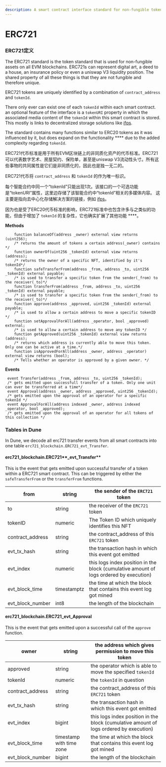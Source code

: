 ```yaml
---
description: A smart contract interface standard for non-fungible tokens.
---
```


# ERC721

### **ERC721定义**

The ERC721 standard is the token standard that is used for non-fungible assets on all EVM blockchains. ERC721s can represent digital art, a deed to a house, an insurance policy or even a uniswap V3 liquidity position. The shared property of all these things is that they are not fungible and therefore unique.

ERC721 tokens are uniquely identified by a combination of `contract_address` and `tokenId`.

There only ever can exist one of each `tokenId` within each smart contract. an optional feature of the interface is a `tokenURI` property in which the associated media content of the `tokenId` within this smart contract is stored. This mostly is links to decentralized storage solutions like [ifps](https://ipfs.io).

The standard contains many functions similar to ERC20 tokens as it was influenced by it, but does expand on the functionality \*\*\*\* due to the added complexity regarding `tokenId`.

ERC721代币标准是用于所有EVM区块链上的非同质化资产的代币标准。ERC721可以代表数字艺术、房屋契约、保险单，甚至是uniswap V3流动性头寸。所有这些事物的共同属性是它们是非同质化的，因此也是独一无二的。

ERC721代币将 `contract_address` 和 `tokenId` 的作为唯一标识。

每个智能合约中同一个“tokenId”只能出现1次。该接口的一个可选功能是“tokenURI”属性，这里边存储了该智能合约中“tokenId”相关的多媒体内容。 这主要是指向去中心化存储解决方案的链接，例如 [ifps](https://ipfs.io)。

因为也是受了ERC20代币标准的影响，ERC721标准中也包含许多与之类似的功能，但由于增加了 `tokenId` 的复杂性，它也确实扩展了其他功能 \*\*\*\*。

**Methods**

```solidity
    function balanceOf(address _owner) external view returns (uint256); 
    /* returns the amount of tokens a certain address(_owner) contains */
    function ownerOf(uint256 _tokenId) external view returns (address);
    /* returns the owner of a specific NFT, identified by it's tokenId*/
    function safeTransferFrom(address _from, address _to, uint256 _tokenId) external payable;
    /* is used to transfer a specific token from the sender(_from) to the receiver(_to)*/
    function transferFrom(address _from, address _to, uint256 _tokenId) external payable;
    /* is used to transfer a specific token from the sender(_from) to the receiver(_to)*/
    function approve(address _approved, uint256 _tokenId) external payable;
    /* is used to allow a certain address to move a specific tokenID */
    function setApprovalForAll(address _operator, bool _approved) external;
    /* is used to allow a certain address to move any tokenID */
    function getApproved(uint256 _tokenId) external view returns (address);
    /* returns which address is currently able to move this token. Only one can be active at a time.*/
    function isApprovedForAll(address _owner, address _operator) external view returns (bool);
    /* Tells whether an operator is approved by a given owner. */
```

**Events**

```solidity
 event Transfer(address _from, address _to, uint256 _tokenId);
 /* gets emitted upon successfull transfer of a token. Only one unit can ever be transferred at a time*/
 event Approval(address _owner, address _approved, uint256 _tokenId);
 /* gets emitted upon the approval of an operator for a specific tokenId */
 event ApprovalForAll(address indexed _owner, address indexed _operator, bool _approved);
 /* gets emitted upon the approval of an operator for all tokens of this collection */
```

### **Tables in Dune**

In Dune, we decode all erc721 transfer events from all smart contracts into one table `erc721_blockchain.ERC721_evt_Transfer`.

#### erc721\_blockchain.ERC721**\_evt\_Transfer**

This is the event that gets emitted upon successful transfer of a token within a ERC721 smart contract. This can be triggered by either the `safeTransferFrom` or the `transferFrom` functions.

| from               | string      | the sender of the `ERC721` token                                                       |
| ------------------ | ----------- | -------------------------------------------------------------------------------------- |
| to                 | string      | the receiver of the `ERC721` token                                                     |
| tokenID            | numeric     | The Token ID which uniquely identifies this NFT                                        |
| contract\_address  | string      | the contract\_address of this `ERC721` token                                           |
| evt\_tx\_hash      | string      | the transaction hash in which this event got emitted                                   |
| evt\_index         | numeric     | this logs index position in the block (cumulative amount of logs ordered by execution) |
| evt\_block\_time   | timestamptz | the time at which the block that contains this event log got mined                     |
| evt\_block\_number | int8        | the length of the blockchain                                                           |

#### erc721\_blockchain.ERC721\_evt\_Approval

This is the event that gets emitted upon a successful call of the `approve` function.

| owner              | string                   | the address which gives permission to move this token                                  |
| ------------------ | ------------------------ | -------------------------------------------------------------------------------------- |
| approved           | string                   | the operator which is able to move the specified `tokenId`                             |
| tokenId            | numeric                  | the `tokenId` in question                                                              |
| contract\_address  | string                   | the contract\_address of this `ERC721` token                                           |
| evt\_tx\_hash      | string                   | the transaction hash in which this event got emitted                                   |
| evt\_index         | bigint                   | this logs index position in the block (cumulative amount of logs ordered by execution) |
| evt\_block\_time   | timestamp with time zone | the time at which the block that contains this event log got mined                     |
| evt\_block\_number | bigint                   | the length of the blockchain                                                           |
